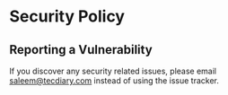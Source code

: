 # Security Policy

## Reporting a Vulnerability

If you discover any security related issues, please email saleem@tecdiary.com instead of using the issue tracker.
